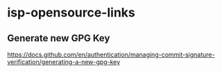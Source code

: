 # isp-opensource-links

## Generate new GPG Key
https://docs.github.com/en/authentication/managing-commit-signature-verification/generating-a-new-gpg-key

